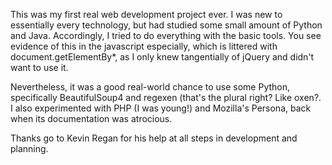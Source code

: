 This was my first real web development project ever.  I was new to essentially every technology, but had studied some small amount of Python and Java.  Accordingly, I tried to do everything with the basic tools.  You see evidence of this in the javascript especially, which is littered with document.getElementBy*, as I only knew tangentially of jQuery and didn't want to use it.

Nevertheless, it was a good real-world chance to use some Python, specifically BeautifulSoup4 and regexen (that's the plural right?  Like oxen?.  I also experimented with PHP (I was young!) and Mozilla's Persona, back when its documentation was atrocious.

Thanks go to Kevin Regan for his help at all steps in development and planning.
